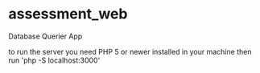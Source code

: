 # assessment_web

Database Querier App 

to run the server you need PHP 5 or newer installed in your machine
then run 'php -S localhost:3000'
